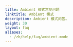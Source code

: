 ```yaml
---
title: Ambient 模式常见问题
linktitle: Ambient 模式
description: Ambient 模式问答。
weight: 30
layout: faq
aliases:
  - /zh/help/faq/ambient-mode
---
```

